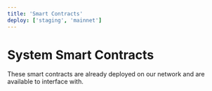 ```yaml
---
title: 'Smart Contracts'
deploy: ['staging', 'mainnet']
---
```


# System Smart Contracts

These smart contracts are already deployed on our network and are available to interface with.
